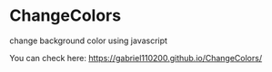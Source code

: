 # ChangeColors
 change background color using javascript 
 
 You can check here:  https://gabriel110200.github.io/ChangeColors/
